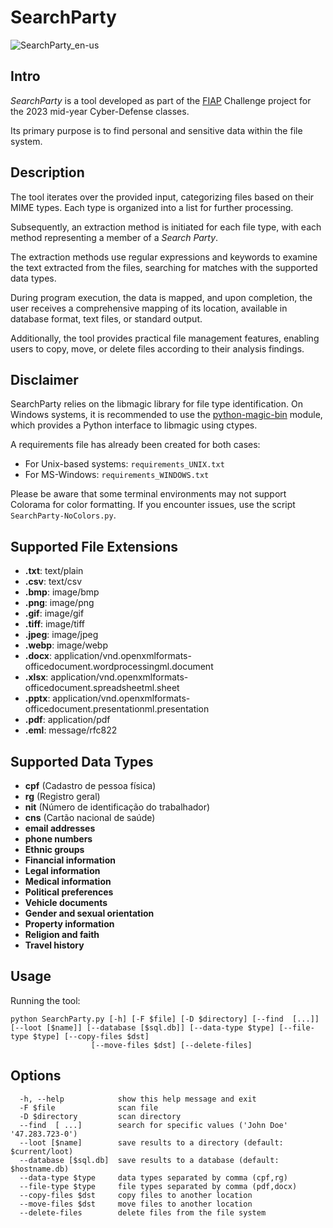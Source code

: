 # SearchParty #

![SearchParty_en-us](https://github.com/0xSickb0y/SearchParty/assets/148525929/f2bdf931-cc06-4837-bbff-fe213aa3dcc6)

## Intro ##
 _SearchParty_ is a tool developed as part of the [FIAP](https://www.fiap.com.br) Challenge project for the 2023 mid-year Cyber-Defense classes.

Its primary purpose is to find personal and sensitive data within the file system.

## Description

The tool iterates over the provided input, categorizing files based on their MIME types. Each type is organized into a list for further processing.

Subsequently, an extraction method is initiated for each file type, with each method representing a member of a _Search Party_.

The extraction methods use regular expressions and keywords to examine the text extracted from the files, searching for matches with the supported data types.

During program execution, the data is mapped, and upon completion, the user receives a comprehensive mapping of its location, available in database format, text files, or standard output.

Additionally, the tool provides practical file management features, enabling users to copy, move, or delete files according to their analysis findings.

## Disclaimer

SearchParty relies on the libmagic library for file type identification. On Windows systems, it is recommended to use the [python-magic-bin](https://pypi.org/project/python-magic-bin/) module, which provides a Python interface to libmagic using ctypes.

A requirements file has already been created for both cases:

- For Unix-based systems: `requirements_UNIX.txt`
- For MS-Windows: `requirements_WINDOWS.txt`

Please be aware that some terminal environments may not support Colorama for color formatting. If you encounter issues, use the script `SearchParty-NoColors.py`.


##  Supported File Extensions
- **.txt**: text/plain
- **.csv**: text/csv
- **.bmp**: image/bmp
- **.png**: image/png
- **.gif**: image/gif
- **.tiff**: image/tiff
- **.jpeg**: image/jpeg
- **.webp**: image/webp
- **.docx**: application/vnd.openxmlformats-officedocument.wordprocessingml.document
- **.xlsx**: application/vnd.openxmlformats-officedocument.spreadsheetml.sheet
- **.pptx**: application/vnd.openxmlformats-officedocument.presentationml.presentation
- **.pdf**: application/pdf
- **.eml**: message/rfc822

## Supported Data Types
- **cpf** (Cadastro de pessoa física)
- **rg** (Registro geral)
- **nit** (Número de identificação do trabalhador)
- **cns** (Cartão nacional de saúde)
- **email addresses**
- **phone numbers**
- **Ethnic groups**
- **Financial information**
- **Legal information**
- **Medical information**
- **Political preferences**
- **Vehicle documents**
- **Gender and sexual orientation**
- **Property information**
- **Religion and faith**
- **Travel history**

## Usage

Running the tool:

    python SearchParty.py [-h] [-F $file] [-D $directory] [--find  [...]] [--loot [$name]] [--database [$sql.db]] [--data-type $type] [--file-type $type] [--copy-files $dst]
                      [--move-files $dst] [--delete-files]

## Options
```
  -h, --help            show this help message and exit
  -F $file              scan file
  -D $directory         scan directory
  --find  [ ...]        search for specific values ('John Doe' '47.283.723-0')
  --loot [$name]        save results to a directory (default: $current/loot)
  --database [$sql.db]  save results to a database (default: $hostname.db)
  --data-type $type     data types separated by comma (cpf,rg)
  --file-type $type     file types separated by comma (pdf,docx)
  --copy-files $dst     copy files to another location
  --move-files $dst     move files to another location
  --delete-files        delete files from the file system
```

